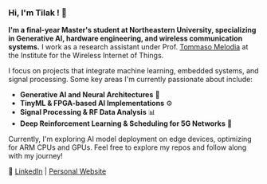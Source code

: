 ### Hi, I'm Tilak ! 👋

**I'm a final-year Master's student at Northeastern University, specializing in Generative AI, hardware engineering, and wireless communication systems.** I work as a research assistant under Prof. [Tommaso Melodia](https://ece.northeastern.edu/wineslab/tmelodia.php) at the Institute for the Wireless Internet of Things.

I focus on projects that integrate machine learning, embedded systems, and signal processing. Some key areas I'm currently passionate about include:

- **Generative AI and Neural Architectures** 🧠
- **TinyML & FPGA-based AI Implementations** ⚙️
- **Signal Processing & RF Data Analysis** 📊
- **Deep Reinforcement Learning & Scheduling for 5G Networks** 📡

Currently, I'm exploring AI model deployment on edge devices, optimizing for ARM CPUs and GPUs. Feel free to explore my repos and follow along with my journey!

🔗 [LinkedIn](https://www.linkedin.com/in/tilak-marupilla/) | [Personal Website](https://tilak1.github.io/)
